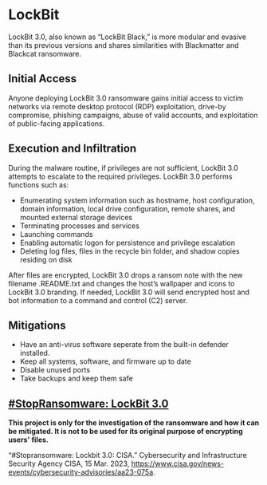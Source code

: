 # LockBit
LockBit 3.0, also known as “LockBit Black,” is more modular and evasive than its previous versions and shares similarities with Blackmatter and Blackcat ransomware.

## Initial Access
Anyone deploying LockBit 3.0 ransomware gains initial access to victim networks via remote desktop protocol (RDP) exploitation, drive-by compromise, phishing campaigns, abuse of valid accounts, and exploitation of public-facing applications.

## Execution and Infiltration
During the malware routine, if privileges are not sufficient, LockBit 3.0 attempts to escalate to the required privileges. LockBit 3.0 performs functions such as:

* Enumerating system information such as hostname, host configuration, domain information, local drive configuration, remote shares, and mounted external storage devices
* Terminating processes and services
* Launching commands
* Enabling automatic logon for persistence and privilege escalation
* Deleting log files, files in the recycle bin folder, and shadow copies residing on disk

After files are encrypted, LockBit 3.0 drops a ransom note with the new filename <Ransomware ID>.README.txt and changes the host’s wallpaper and icons to LockBit 3.0 branding. If needed, LockBit 3.0 will send encrypted host and bot information to a command and control (C2) server.

## Mitigations
* Have an anti-virus software seperate from the built-in defender installed.
* Keep all systems, software, and firmware up to date
* Disable unused ports
* Take backups and keep them safe

## [#StopRansomware: LockBit 3.0](https://www.cisa.gov/news-events/cybersecurity-advisories/aa23-075a)

**This project is only for the investigation of the ransomware and how it can be mitigated. It is not to be used for its original purpose of encrypting users' files.**

“#Stopransomware: Lockbit 3.0: CISA.” Cybersecurity and Infrastructure Security Agency CISA, 15 Mar. 2023, https://www.cisa.gov/news-events/cybersecurity-advisories/aa23-075a. 
